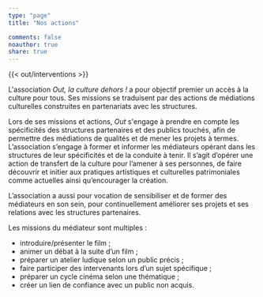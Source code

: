 ```yaml
---
type: "page"
title: "Nos actions"

comments: false
noauthor: true
share: true
---
```


{{< out/interventions >}}

L'association *Out, la culture dehors !* a pour objectif premier un accès à la culture pour tous. Ses missions se traduisent par des actions de médiations culturelles construites en partenariats avec les structures.  
<!-- L’association s’engage à mettre en collaboration des personnes de cultures (je ne comprends pas la signification), des artistes ou tout autre professionnel qualifié avec des publics n’ayant pas ou peu accès à la culture de par leur situation physique, psychique ou sociale, par des projets de médiations, des temps d’échanges et de création.-->
Lors de ses missions et actions, *Out* s'engage à prendre en compte les spécificités des structures partenaires et des publics touchés, afin de permettre des médiations de qualités et de mener les projets à termes.   
L’association s’engage à former et informer les médiateurs opérant dans les structures de leur spécificités et de la conduite à tenir. Il s’agit d’opérer une action de transfert de la culture pour l’amener à ses personnes, de faire découvrir et initier aux pratiques artistiques et culturelles patrimoniales comme actuelles ainsi qu’encourager la création.

L’association a aussi pour vocation de sensibiliser et de former des médiateurs en son sein, pour continuellement améliorer ses projets et ses relations avec les structures partenaires.

Les missions du médiateur sont multiples :

* introduire/présenter le film ;
* animer un débat à la suite d’un film ;
* préparer un atelier ludique selon un public précis ;
* faire participer des intervenants lors d’un sujet spécifique ;
* préparer un cycle cinéma selon une thématique ;
* créer un lien de confiance avec un public non acquis.
